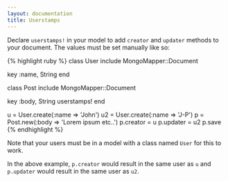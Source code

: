 ```yaml
---
layout: documentation
title: Userstamps
---
```


Declare `userstamps!` in your model to add `creator` and `updater` methods to your document. The values must be set manually like so:

{% highlight ruby %}
class User
  include MongoMapper::Document
  
  key :name, String
end

class Post
  include MongoMapper::Document
  
  key :body, String
  userstamps!
end

u = User.create(:name => 'John')
u2 = User.create(:name => 'J-P')
p = Post.new(:body => 'Lorem ipsum etc..')
p.creator = u
p.updater = u2
p.save
{% endhighlight %}

Note that your users must be in a model with a class named `User` for this to work.

In the above example, `p.creator` would result in the same user as `u` and `p.updater` would result in the same user as `u2`.
